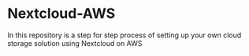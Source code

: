# Nextcloud-AWS
In this repository is a step for step process of setting up your own cloud storage solution using Nextcloud on AWS

